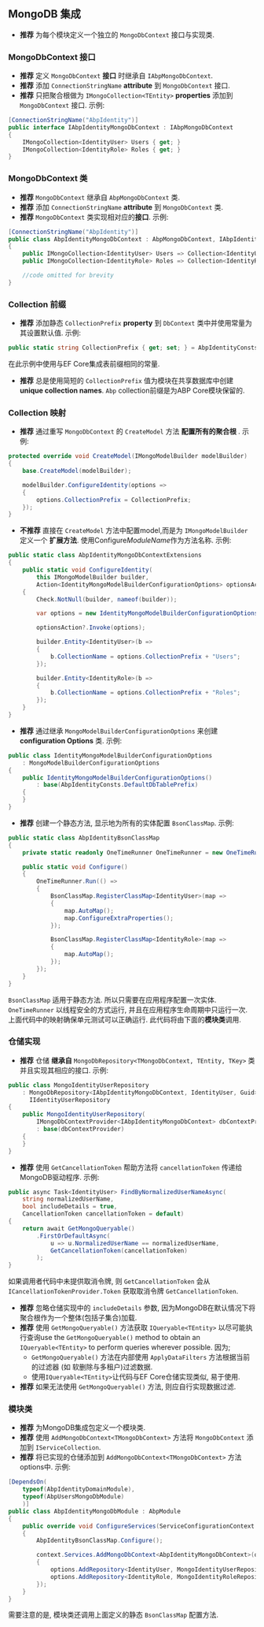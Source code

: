 ﻿## MongoDB 集成

* **推荐** 为每个模块定义一个独立的 `MongoDbContext` 接口与实现类.

### MongoDbContext 接口

- **推荐** 定义 `MongoDbContext` **接口** 时继承自 `IAbpMongoDbContext`.
- **推荐** 添加 `ConnectionStringName` **attribute** 到 `MongoDbContext` 接口.
- **推荐** 只把聚合根做为 `IMongoCollection<TEntity>` **properties** 添加到 `MongoDbContext` 接口. 示例:

````C#
[ConnectionStringName("AbpIdentity")]
public interface IAbpIdentityMongoDbContext : IAbpMongoDbContext
{
    IMongoCollection<IdentityUser> Users { get; }
    IMongoCollection<IdentityRole> Roles { get; }
}
````

### MongoDbContext 类

- **推荐**  `MongoDbContext` 继承自 `AbpMongoDbContext` 类.
- **推荐** 添加 `ConnectionStringName` **attribute** 到 `MongoDbContext` 类.
- **推荐** `MongoDbContext` 类实现相对应的**接口**.  示例:

```c#
[ConnectionStringName("AbpIdentity")]
public class AbpIdentityMongoDbContext : AbpMongoDbContext, IAbpIdentityMongoDbContext
{
    public IMongoCollection<IdentityUser> Users => Collection<IdentityUser>();
    public IMongoCollection<IdentityRole> Roles => Collection<IdentityRole>();

    //code omitted for brevity
}
```

### Collection 前缀

- **推荐** 添加静态 `CollectionPrefix` **property** 到 `DbContext` 类中并使用常量为其设置默认值. 示例:

```c#
public static string CollectionPrefix { get; set; } = AbpIdentityConsts.DefaultDbTablePrefix;
```

在此示例中使用与EF Core集成表前缀相同的常量.

- **推荐** 总是使用简短的 `CollectionPrefix` 值为模块在共享数据库中创建  **unique collection names**. `Abp` collection前缀是为ABP Core模块保留的.

### Collection 映射

- **推荐** 通过重写 `MongoDbContext` 的 `CreateModel` 方法  **配置所有的聚合根** . 示例:

```c#
protected override void CreateModel(IMongoModelBuilder modelBuilder)
{
    base.CreateModel(modelBuilder);

    modelBuilder.ConfigureIdentity(options =>
    {
        options.CollectionPrefix = CollectionPrefix;
    });
}
```

- **不推荐** 直接在 `CreateModel` 方法中配置model,而是为 `IMongoModelBuilder` 定义一个 **扩展方法**. 使用Configure*ModuleName*作为方法名称. 示例:

```c#
public static class AbpIdentityMongoDbContextExtensions
{
    public static void ConfigureIdentity(
        this IMongoModelBuilder builder,
        Action<IdentityMongoModelBuilderConfigurationOptions> optionsAction = null)
    {
        Check.NotNull(builder, nameof(builder));

        var options = new IdentityMongoModelBuilderConfigurationOptions();

        optionsAction?.Invoke(options);

        builder.Entity<IdentityUser>(b =>
        {
            b.CollectionName = options.CollectionPrefix + "Users";
        });

        builder.Entity<IdentityRole>(b =>
        {
            b.CollectionName = options.CollectionPrefix + "Roles";
        });
    }
}
```

- **推荐** 通过继承 `MongoModelBuilderConfigurationOptions` 来创建 **configuration Options** 类. 示例:

```c#
public class IdentityMongoModelBuilderConfigurationOptions
    : MongoModelBuilderConfigurationOptions
{
    public IdentityMongoModelBuilderConfigurationOptions()
        : base(AbpIdentityConsts.DefaultDbTablePrefix)
    {
    }
}
```

* **推荐** 创建一个静态方法, 显示地为所有的实体配置 `BsonClassMap`. 示例:

````C#
public static class AbpIdentityBsonClassMap
{
    private static readonly OneTimeRunner OneTimeRunner = new OneTimeRunner();

    public static void Configure()
    {
        OneTimeRunner.Run(() =>
        {
            BsonClassMap.RegisterClassMap<IdentityUser>(map =>
            {
                map.AutoMap();
                map.ConfigureExtraProperties();
            });

            BsonClassMap.RegisterClassMap<IdentityRole>(map =>
            {
                map.AutoMap();
            });
        });
    }
}
````

`BsonClassMap` 适用于静态方法. 所以只需要在应用程序配置一次实体. `OneTimeRunner` 以线程安全的方式运行, 并且在应用程序生命周期中只运行一次. 上面代码中的映射确保单元测试可以正确运行. 此代码将由下面的**模块类**调用.

### 仓储实现

- **推荐** 仓储 **继承自** `MongoDbRepository<TMongoDbContext, TEntity, TKey>` 类并且实现其相应的接口. 示例:

```c#
public class MongoIdentityUserRepository
    : MongoDbRepository<IAbpIdentityMongoDbContext, IdentityUser, Guid>,
      IIdentityUserRepository
{
    public MongoIdentityUserRepository(
        IMongoDbContextProvider<IAbpIdentityMongoDbContext> dbContextProvider) 
        : base(dbContextProvider)
    {
    }
}
```

- **推荐** 使用 `GetCancellationToken` 帮助方法将 `cancellationToken` 传递给MongoDB驱动程序. 示例:

```c#
public async Task<IdentityUser> FindByNormalizedUserNameAsync(
    string normalizedUserName, 
    bool includeDetails = true,
    CancellationToken cancellationToken = default)
{
    return await GetMongoQueryable()
        .FirstOrDefaultAsync(
            u => u.NormalizedUserName == normalizedUserName,
            GetCancellationToken(cancellationToken)
        );
}
```

如果调用者代码中未提供取消令牌, 则 `GetCancellationToken` 会从`ICancellationTokenProvider.Token` 获取取消令牌
`GetCancellationToken`.

* **推荐** 忽略仓储实现中的 `includeDetails` 参数, 因为MongoDB在默认情况下将聚合根作为一个整体(包括子集合)加载.
* **推荐** 使用 `GetMongoQueryable()` 方法获取 `IQueryable<TEntity>` 以尽可能执行查询use the `GetMongoQueryable()` method to obtain an `IQueryable<TEntity>` to perform queries  wherever possible. 因为;
  *  `GetMongoQueryable()` 方法在内部使用 `ApplyDataFilters` 方法根据当前的过滤器 (如 软删除与多租户)过滤数据.
  * 使用`IQueryable<TEntity>`让代码与EF Core仓储实现类似, 易于使用.
* **推荐** 如果无法使用 `GetMongoQueryable()` 方法, 则应自行实现数据过滤.

### 模块类

- **推荐** 为MongoDB集成包定义一个模块类.
- **推荐** 使用 `AddMongoDbContext<TMongoDbContext>` 方法将 `MongoDbContext` 添加到 `IServiceCollection`.
- **推荐** 将已实现的仓储添加到 `AddMongoDbContext<TMongoDbContext>` 方法options中. 示例:

```c#
[DependsOn(
    typeof(AbpIdentityDomainModule),
    typeof(AbpUsersMongoDbModule)
    )]
public class AbpIdentityMongoDbModule : AbpModule
{
    public override void ConfigureServices(ServiceConfigurationContext context)
    {
        AbpIdentityBsonClassMap.Configure();

        context.Services.AddMongoDbContext<AbpIdentityMongoDbContext>(options =>
        {
            options.AddRepository<IdentityUser, MongoIdentityUserRepository>();
            options.AddRepository<IdentityRole, MongoIdentityRoleRepository>();
        });
    }
}
```

需要注意的是, 模块类还调用上面定义的静态 `BsonClassMap` 配置方法.